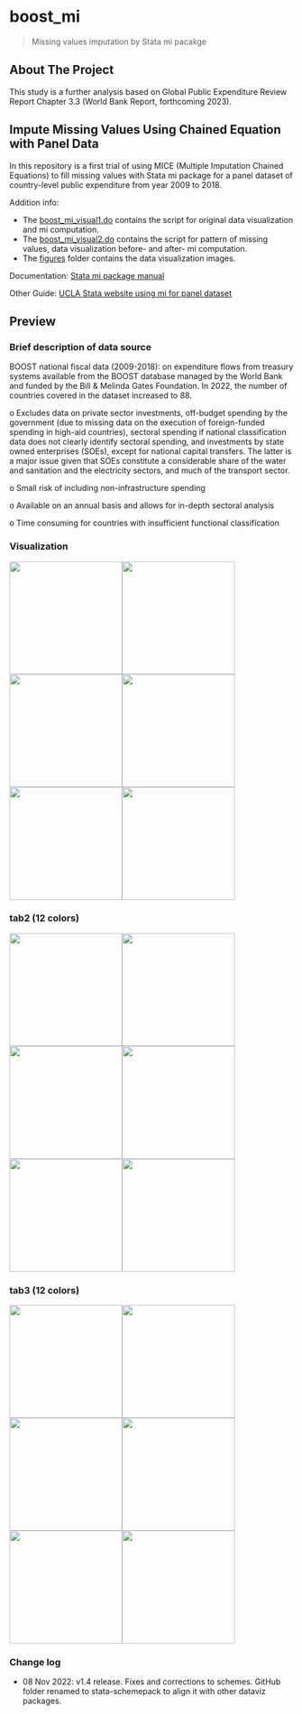 # boost_mi

> Missing values imputation by Stata mi pacakge

## About The Project

This study is a further analysis based on Global Public Expenditure Review Report Chapter 3.3 (World Bank Report, forthcoming 2023).

## Impute Missing Values Using Chained Equation with Panel Data

In this repository is a first trial of using MICE (Multiple Imputation Chained Equations) to fill missing values with Stata mi package for a panel dataset of country-level public expenditure from year 2009 to 2018. 

Addition info:

* The [boost_mi_visual1.do](./data/boost_mi_visual1.do) contains the script for original data visualization and mi computation.
* The [boost_mi_visual2.do](./data/boost_mi_visual2.do) contains the script for pattern of missing values, data visualization before- and after- mi computation.
* The [figures](/figures) folder contains the data visualization images.

Documentation: 
[Stata mi package manual](https://www.stata.com/manuals/mimiimputechained.pdf)

Other Guide:
[UCLA Stata website using mi for panel dataset](https://stats.oarc.ucla.edu/stata/faq/how-can-i-perform-multiple-imputation-on-longitudinal-data-using-ice/)
 
## Preview

### Brief description of data source

BOOST national fiscal data (2009-2018): on expenditure flows from treasury systems available from the BOOST database managed by the World Bank and funded by the Bill & Melinda Gates Foundation. In 2022, the number of countries covered in the dataset increased to 88.

o	Excludes data on private sector investments, off-budget spending by the government (due to missing data on the execution of foreign-funded spending in high-aid countries), sectoral spending if national classification data does not clearly identify sectoral spending, and investments by state owned enterprises (SOEs), except for national capital transfers. The latter is a major issue given that SOEs constitute a considerable share of the water and sanitation and the electricity sectors, and much of the transport sector. 

o	Small risk of including non-infrastructure spending

o	Available on an annual basis and allows for in-depth sectoral analysis

o	Time consuming for countries with insufficient functional classification

### Visualization

<img src="./figures/scatter_tab1.png" height="200"><img src="./figures/line_tab1.png" height="200">
<img src="./figures/bar_tab1.png" height="200"><img src="./figures/barh_tab1.png" height="200">
<img src="./figures/pie_tab1.png" height="200"><img src="./figures/box_tab1.png" height="200">

### tab2 (12 colors)

<img src="./figures/scatter_tab2.png" height="200"><img src="./figures/line_tab2.png" height="200">
<img src="./figures/bar_tab2.png" height="200"><img src="./figures/barh_tab2.png" height="200">
<img src="./figures/pie_tab2.png" height="200"><img src="./figures/box_tab2.png" height="200">

### tab3 (12 colors)

<img src="./figures/scatter_tab3.png" height="200"><img src="./figures/line_tab3.png" height="200">
<img src="./figures/bar_tab3.png" height="200"><img src="./figures/barh_tab3.png" height="200">
<img src="./figures/pie_tab3.png" height="200"><img src="./figures/box_tab3.png" height="200">






### Change log
* 08 Nov 2022: v1.4 release. Fixes and corrections to schemes. GitHub folder renamed to stata-schemepack to align it with other dataviz packages.

